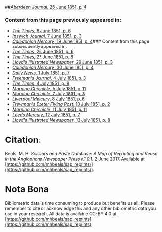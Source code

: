 ##[*Aberdeen Journal*, 25 June 1851, p. 4](https://mhbeals.github.io/sap_html/Aberdeen-Journal/Aberdeen-Journal-25-June-1851-p-4)

### Content from this page previously appeared in:
+ [*The Times*, 6 June 1851, p. 6](https://mhbeals.github.io/sap_html/The-Times/The-Times-6-June-1851-p-6)
+ [*Ipswich Journal*, 7 June 1851, p. 3](https://mhbeals.github.io/sap_html/Ipswich-Journal/Ipswich-Journal-7-June-1851-p-3)
+ [*Caledonian Mercury*, 19 June 1851, p. 4](https://mhbeals.github.io/sap_html/Caledonian-Mercury/Caledonian-Mercury-19-June-1851-p-4)### Content from this page subsequently appeared in:
+ [*The Times*, 26 June 1851, p. 6](https://mhbeals.github.io/sap_html/The-Times/The-Times-26-June-1851-p-6)
+ [*The Times*, 27 June 1851, p. 6](https://mhbeals.github.io/sap_html/The-Times/The-Times-27-June-1851-p-6)
+ [*Lloyd's Illustrated Newspaper*, 29 June 1851, p. 3](https://mhbeals.github.io/sap_html/Lloyd's-Illustrated-Newspaper/Lloyd's-Illustrated-Newspaper-29-June-1851-p-3)
+ [*Caledonian Mercury*, 30 June 1851, p. 4](https://mhbeals.github.io/sap_html/Caledonian-Mercury/Caledonian-Mercury-30-June-1851-p-4)
+ [*Daily News*, 1 July 1851, p. 7](https://mhbeals.github.io/sap_html/Daily-News/Daily-News-1-July-1851-p-7)
+ [*Freeman's Journal*, 4 July 1851, p. 3](https://mhbeals.github.io/sap_html/Freeman's-Journal/Freeman's-Journal-4-July-1851-p-3)
+ [*The Times*, 4 July 1851, p. 8](https://mhbeals.github.io/sap_html/The-Times/The-Times-4-July-1851-p-8)
+ [*Morning Chronicle*, 5 July 1851, p. 11](https://mhbeals.github.io/sap_html/Morning-Chronicle/Morning-Chronicle-5-July-1851-p-11)
+ [*Morning Chronicle*, 7 July 1851, p. 3](https://mhbeals.github.io/sap_html/Morning-Chronicle/Morning-Chronicle-7-July-1851-p-3)
+ [*Liverpool Mercury*, 8 July 1851, p. 6](https://mhbeals.github.io/sap_html/Liverpool-Mercury/Liverpool-Mercury-8-July-1851-p-6)
+ [*Trewman's Exeter Flying Post*, 10 July 1851, p. 2](https://mhbeals.github.io/sap_html/Trewman's-Exeter-Flying-Post/Trewman's-Exeter-Flying-Post-10-July-1851-p-2)
+ [*Morning Chronicle*, 11 July 1851, p. 11](https://mhbeals.github.io/sap_html/Morning-Chronicle/Morning-Chronicle-11-July-1851-p-11)
+ [*Leeds Mercury*, 12 July 1851, p. 7](https://mhbeals.github.io/sap_html/Leeds-Mercury/Leeds-Mercury-12-July-1851-p-7)
+ [*Lloyd's Illustrated Newspaper*, 13 July 1851, p. 8](https://mhbeals.github.io/sap_html/Lloyd's-Illustrated-Newspaper/Lloyd's-Illustrated-Newspaper-13-July-1851-p-8)
                    
# Citation: 

Beals. M. H. *Scissors and Paste Database: A Map of Reprinting and Reuse in the Anglophone Newspaper Press v.1.0.1.* 2 June 2017. Available at [https://github.com/mhbeals/sap_reprints/](https://github.com/mhbeals/sap_reprints/). 
                    
# Nota Bona

Bibliometric data is time consuming to produce but benefits us all. Please remember to cite or acknowledge this and any other bibliometric data you use in your research. All data is available CC-BY 4.0 at [https://github.com/mhbeals/sap_reprints](https://github.com/mhbeals/sap_reprints)